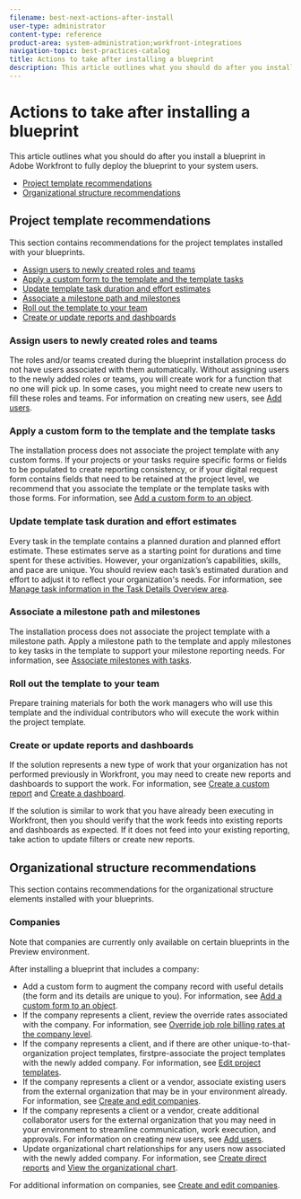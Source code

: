 ```yaml
---
filename: best-next-actions-after-install
user-type: administrator
content-type: reference
product-area: system-administration;workfront-integrations
navigation-topic: best-practices-catalog
title: Actions to take after installing a blueprint
description: This article outlines what you should do after you install a blueprint in Adobe Workfront to fully deploy the blueprint to your system users.
---
```


# Actions to take after installing a blueprint

This article outlines what you should do after you install a blueprint in Adobe Workfront to fully deploy the blueprint to your system users.

* [Project template recommendations](#template) 
* [Organizational structure recommendations](#organiza)

## Project template recommendations

This section contains recommendations for the project templates installed with your blueprints.

* [Assign users to newly created roles and teams](#assign) 
* [Apply a custom form to the template and the template tasks](#apply) 
* [Update template task duration and effort estimates](#update) 
* [Associate a milestone path and milestones](#associat) 
* [Roll out the template to your team](#roll) 
* [Create or update reports and dashboards](#create)

### Assign users to newly created roles and teams

The roles and/or teams created during the blueprint installation process do not have users associated with them automatically. Without assigning users to the newly added roles or teams, you will create work for a function that no one will pick up. In some cases, you might need to create new users to fill these roles and teams. For information on creating new users, see [Add users](../../administration-and-setup/add-users/create-and-manage-users/add-users.md).

### Apply a custom form to the template and the template tasks

The installation process does not associate the project template with any custom forms. If your projects or your tasks require specific forms or fields to be populated to create reporting consistency, or if your digital request form contains fields that need to be retained at the project level, we recommend that you associate the template or the template tasks with those forms. For information, see [Add a custom form to an object](../../workfront-basics/work-with-custom-forms/add-a-custom-form-to-an-object.md).

### Update template task duration and effort estimates

Every task in the template contains a planned duration and planned effort estimate. These estimates serve as a starting point for durations and time spent for these activities. However, your organization’s capabilities, skills, and pace are unique. You should review each task’s estimated duration and effort to adjust it to reflect your organization's needs. For information, see [Manage task information in the Task Details Overview area](../../manage-work/tasks/manage-tasks/task-information-in-overview.md).

### Associate a milestone path and milestones

The installation process does not associate the project template with a milestone path. Apply a milestone path to the template and apply milestones to key tasks in the template to support your milestone reporting needs. For information, see [Associate milestones with tasks](../../manage-work/tasks/manage-tasks/associate-milestones-with-tasks.md).

### Roll out the template to your team

Prepare training materials for both the work managers who will use this template and the individual contributors who will execute the work within the project template.

### Create or update reports and dashboards

If the solution represents a new type of work that your organization has not performed previously in Workfront, you may need to create new reports and dashboards to support the work. For information, see [Create a custom report](../../reports-and-dashboards/reports/creating-and-managing-reports/create-custom-report.md) and [Create a dashboard](../../reports-and-dashboards/dashboards/creating-and-managing-dashboards/create-dashboard.md).

If the solution is similar to work that you have already been executing in Workfront, then you should verify that the work feeds into existing reports and dashboards as expected. If it does not feed into your existing reporting, take action to update filters or create new reports.

## Organizational structure recommendations

This section contains recommendations for the organizational structure elements installed with your blueprints.

### Companies

Note that companies are currently only available on certain blueprints in the Preview environment.

After installing a blueprint that includes a company:

* Add a custom form to augment the company record with useful details (the form and its details are unique to you). For information, see [Add a custom form to an object](../../workfront-basics/work-with-custom-forms/add-a-custom-form-to-an-object.md).
* If the company represents a client, review the override rates associated with the company. For information, see [Override job role billing rates at the company level](../../administration-and-setup/set-up-workfront/organizational-setup/override-job-role-billing-rates-company-level.md).
* If the company represents a client, and if there are other unique-to-that-organization project templates, firstpre-associate the project templates with the newly added company. For information, see [Edit project templates](../../manage-work/projects/create-and-manage-templates/edit-templates.md).
* If the company represents a client or a vendor, associate existing users from the external organization that may be in your environment already. For information, see [Create and edit companies](../../administration-and-setup/set-up-workfront/organizational-setup/create-and-edit-companies.md).
* If the company represents a client or a vendor, create additional collaborator users for the external organization that you may need in your environment to streamline communication, work execution, and approvals. For information on creating new users, see [Add users](../../administration-and-setup/add-users/create-and-manage-users/add-users.md).
* Update organizational chart relationships for any users now associated with the newly added company. For information, see [Create direct reports](../../administration-and-setup/add-users/create-and-manage-users/create-direct-reports.md) and [View the organizational chart](../../people-teams-and-groups/work-directly-with-others/view-the-org-chart.md).

For additional information on companies, see [Create and edit companies](../../administration-and-setup/set-up-workfront/organizational-setup/create-and-edit-companies.md).

<!--
Groups
-->

<!--
Next actions for groups - content to be provided
-->

